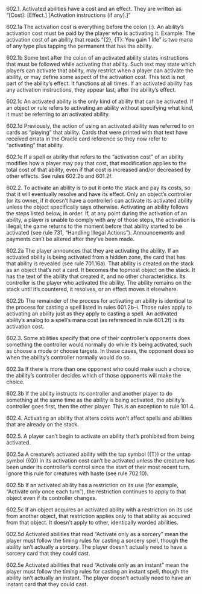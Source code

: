 602.1. Activated abilities have a cost and an effect. They are written as “[Cost]: [Effect.] [Activation instructions (if any).]”

602.1a The activation cost is everything before the colon (:). An ability’s activation cost must be paid by the player who is activating it.
Example: The activation cost of an ability that reads “{2}, {T}: You gain 1 life” is two mana of any type plus tapping the permanent that has the ability.

602.1b Some text after the colon of an activated ability states instructions that must be followed while activating that ability. Such text may state which players can activate that ability, may restrict when a player can activate the ability, or may define some aspect of the activation cost. This text is not part of the ability’s effect. It functions at all times. If an activated ability has any activation instructions, they appear last, after the ability’s effect.

602.1c An activated ability is the only kind of ability that can be activated. If an object or rule refers to activating an ability without specifying what kind, it must be referring to an activated ability.

602.1d Previously, the action of using an activated ability was referred to on cards as “playing” that ability. Cards that were printed with that text have received errata in the Oracle card reference so they now refer to “activating” that ability.

602.1e If a spell or ability that refers to the “activation cost” of an ability modifies how a player may pay that cost, that modification applies to the total cost of that ability, even if that cost is increased and/or decreased by other effects. See rules 602.2b and 601.2f.

602.2. To activate an ability is to put it onto the stack and pay its costs, so that it will eventually resolve and have its effect. Only an object’s controller (or its owner, if it doesn’t have a controller) can activate its activated ability unless the object specifically says otherwise. Activating an ability follows the steps listed below, in order. If, at any point during the activation of an ability, a player is unable to comply with any of those steps, the activation is illegal; the game returns to the moment before that ability started to be activated (see rule 731, “Handling Illegal Actions”). Announcements and payments can’t be altered after they’ve been made.

602.2a The player announces that they are activating the ability. If an activated ability is being activated from a hidden zone, the card that has that ability is revealed (see rule 701.16a). That ability is created on the stack as an object that’s not a card. It becomes the topmost object on the stack. It has the text of the ability that created it, and no other characteristics. Its controller is the player who activated the ability. The ability remains on the stack until it’s countered, it resolves, or an effect moves it elsewhere.

602.2b The remainder of the process for activating an ability is identical to the process for casting a spell listed in rules 601.2b–i. Those rules apply to activating an ability just as they apply to casting a spell. An activated ability’s analog to a spell’s mana cost (as referenced in rule 601.2f) is its activation cost.

602.3. Some abilities specify that one of their controller’s opponents does something the controller would normally do while it’s being activated, such as choose a mode or choose targets. In these cases, the opponent does so when the ability’s controller normally would do so.

602.3a If there is more than one opponent who could make such a choice, the ability’s controller decides which of those opponents will make the choice.

602.3b If the ability instructs its controller and another player to do something at the same time as the ability is being activated, the ability’s controller goes first, then the other player. This is an exception to rule 101.4.

602.4. Activating an ability that alters costs won’t affect spells and abilities that are already on the stack.

602.5. A player can’t begin to activate an ability that’s prohibited from being activated.

602.5a A creature’s activated ability with the tap symbol ({T}) or the untap symbol ({Q}) in its activation cost can’t be activated unless the creature has been under its controller’s control since the start of their most recent turn. Ignore this rule for creatures with haste (see rule 702.10).

602.5b If an activated ability has a restriction on its use (for example, “Activate only once each turn”), the restriction continues to apply to that object even if its controller changes.

602.5c If an object acquires an activated ability with a restriction on its use from another object, that restriction applies only to that ability as acquired from that object. It doesn’t apply to other, identically worded abilities.

602.5d Activated abilities that read “Activate only as a sorcery” mean the player must follow the timing rules for casting a sorcery spell, though the ability isn’t actually a sorcery. The player doesn’t actually need to have a sorcery card that they could cast.

602.5e Activated abilities that read “Activate only as an instant” mean the player must follow the timing rules for casting an instant spell, though the ability isn’t actually an instant. The player doesn’t actually need to have an instant card that they could cast.